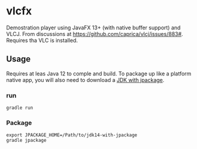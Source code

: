 # vlcfx

Demostration player using JavaFX 13+ (with native buffer support) and VLCJ. From discussions at <https://github.com/caprica/vlcj/issues/883#>. Requires tha VLC is installed.

## Usage

Requires at leas Java 12 to comple and build. To package up like a platform native app, you will also need to download a [JDK with jpackage](https://jdk.java.net/jpackage/).

### run

```
gradle run
```

### Package

```
export JPACKAGE_HOME=/Path/to/jdk14-with-jpackage
gradle jpackage
```
